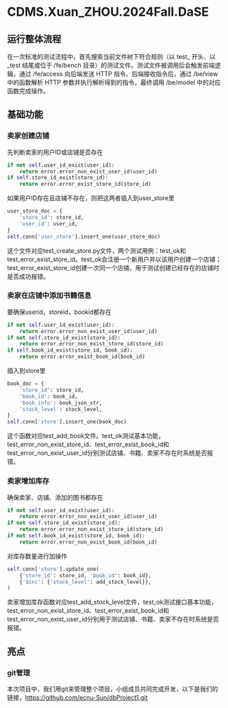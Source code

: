 # CDMS.Xuan_ZHOU.2024Fall.DaSE

## 运行整体流程

在一次标准的测试流程中，首先搜索当前文件树下符合规则（以 test_ 开头、以 _test 结尾或位于 /fe/bench 目录）的测试文件。测试文件被调用后会触发前端逻辑，通过 /fe/access 向后端发送 HTTP 指令。后端接收指令后，通过 /be/view 中的函数解析 HTTP 参数并执行解析得到的指令，最终调用 /be/model 中的对应函数完成操作。

## 基础功能

### 卖家创建店铺
先判断卖家的用户ID或店铺是否存在
```python
if not self.user_id_exist(user_id):
    return error.error_non_exist_user_id(user_id)
if self.store_id_exist(store_id):
    return error.error_exist_store_id(store_id)
```

如果用户ID存在且店铺不存在，则把这两者插入到user_store里
```python
user_store_doc = {
    'store_id': store_id,
    'user_id': user_id,
}
self.conn['user_store'].insert_one(user_store_doc)
```

这个文件对应test_create_store.py文件，两个测试用例：test_ok和test_error_exist_store_id。test_ok会注册一个新用户并以该用户创建一个店铺；test_error_exist_store_id创建一次同一个店铺，用于测试创建已经存在的店铺时是否成功报错。



### 卖家在店铺中添加书籍信息
要确保userid，storeid，bookid都存在
```python
if not self.user_id_exist(user_id):
    return error.error_non_exist_user_id(user_id)
if not self.store_id_exist(store_id):
    return error.error_non_exist_store_id(store_id)
if self.book_id_exist(store_id, book_id):
    return error.error_exist_book_id(book_id)
```

插入到store里
```python
book_doc = {
    'store_id': store_id,
    'book_id': book_id,
    'book_info': book_json_str,
    'stock_level': stock_level,
}
self.conn['store'].insert_one(book_doc)
```
这个函数对应test_add_book文件。test_ok测试基本功能，test_error_non_exist_store_id、test_error_exist_book_id和test_error_non_exist_user_id分别测试店铺、书籍、卖家不存在时系统是否报错。

### 卖家增加库存
确保卖家、店铺、添加的图书都存在
```python
if not self.user_id_exist(user_id):
    return error.error_non_exist_user_id(user_id)
if not self.store_id_exist(store_id):
    return error.error_non_exist_store_id(store_id)
if not self.book_id_exist(store_id, book_id):
    return error.error_non_exist_book_id(book_id)
```

对库存数量进行加操作
```python
self.conn['store'].update_one(
    {'store_id': store_id, 'book_id': book_id},
    {'$inc': {'stock_level': add_stock_level}},
)
```

卖家增加库存函数对应test_add_stock_level文件，test_ok测试接口基本功能，test_error_non_exist_store_id、test_error_exist_book_id和test_error_non_exist_user_id分别用于测试店铺、书籍、卖家不存在时系统是否报错。





## 亮点

### git管理
本次项目中，我们用git来管理整个项目，小组成员共同完成开发，以下是我们的链接，https://github.com/ecnu-Sun/dbProject1.git








